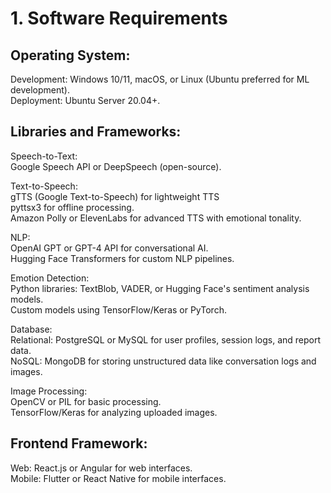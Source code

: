 # **1. Software Requirements**


## Operating System:


Development: Windows 10/11, macOS, or Linux (Ubuntu preferred for ML development).  
Deployment: Ubuntu Server 20.04+.  

## Libraries and Frameworks:  
Speech-to-Text:  
Google Speech API or DeepSpeech (open-source).  

Text-to-Speech:  
gTTS (Google Text-to-Speech) for lightweight TTS  
pyttsx3 for offline processing.  
Amazon Polly or ElevenLabs for advanced TTS with emotional tonality.  

NLP:  
OpenAI GPT or GPT-4 API for conversational AI.  
Hugging Face Transformers for custom NLP pipelines.  

Emotion Detection:  
Python libraries: TextBlob, VADER, or Hugging Face's sentiment analysis models.  
Custom models using TensorFlow/Keras or PyTorch.  

Database:  
Relational: PostgreSQL or MySQL for user profiles, session logs, and report data.  
NoSQL: MongoDB for storing unstructured data like conversation logs and images.  

Image Processing:  
OpenCV or PIL for basic processing.  
TensorFlow/Keras for analyzing uploaded images.  

## Frontend Framework:
Web: React.js or Angular for web interfaces.  
Mobile: Flutter or React Native for mobile interfaces.  
